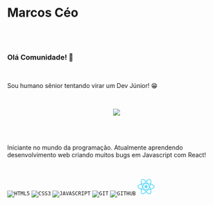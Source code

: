 # Marcos Céo

</br>
</br>

### Olá Comunidade! 👋
</br>

Sou humano sênior tentando virar um Dev Júnior! 😁

</br>

<p align="center">
  <img src="https://c.tenor.com/o5ewu4vTJ58AAAAM/old-man-computer.gif" width="350">
</p>

</br>
</br>

Iniciante no mundo da programação. Atualmente aprendendo desenvolvimento web criando muitos bugs em Javascript com React!

</br>


<code><img width="40px" src="https://cdn.jsdelivr.net/gh/devicons/devicon/icons/html5/html5-original-wordmark.svg" title = "HTML5"/></code>
<code><img width="40px" src="https://cdn.jsdelivr.net/gh/devicons/devicon/icons/css3/css3-original-wordmark.svg" title = "CSS3"/></code>
<code><img width="40px" src="https://cdn.jsdelivr.net/gh/devicons/devicon/icons/javascript/javascript-original.svg" title = "JAVASCRIPT"/></code>
<code><img width="40px" src="https://cdn.jsdelivr.net/gh/devicons/devicon/icons/git/git-original.svg" title = "GIT"/></code>
<code><img width="40px" src="https://cdn.jsdelivr.net/gh/devicons/devicon/icons/github/github-original.svg" title = "GITHUB"/></code>
<code><img width="40px" src="https://raw.githubusercontent.com/devicons/devicon/master/icons/react/react-original.svg" title = "REACT"/></code>
